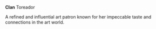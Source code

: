 **Clan** Toreador

A refined and influential art patron known for her impeccable taste and connections in the art world.
